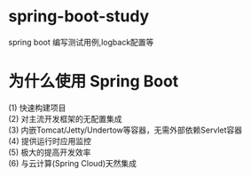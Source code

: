 # spring-boot-study
spring boot 编写测试用例,logback配置等
# 为什么使用 Spring Boot 
(1) 快速构建项目<br/>
(2) 对主流开发框架的无配置集成<br/>
(3) 内嵌Tomcat/Jetty/Undertow等容器，无需外部依赖Servlet容器<br/>
(4) 提供运行时应用监控<br/>
(5) 极大的提高开发效率<br/>
(6) 与云计算(Spring Cloud)天然集成<br/>
